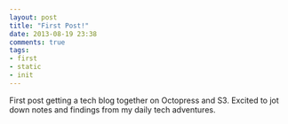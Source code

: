 ```yaml
---
layout: post
title: "First Post!"
date: 2013-08-19 23:38
comments: true
tags: 
- first
- static
- init
---
```

First post getting a tech blog together on Octopress and S3. Excited to jot down notes and findings from my daily tech adventures.
